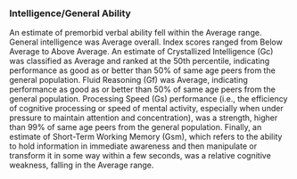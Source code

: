 ### Intelligence/General Ability

An estimate of premorbid verbal ability fell within the Average range.
General intelligence was Average overall.
Index scores ranged from Below Average to Above Average.
An estimate of Crystallized Intelligence (Gc) was classified as Average and ranked at the 50th percentile, indicating performance as good as or better than 50% of same age peers from the general population.
Fluid Reasoning (Gf) was Average, indicating performance as good as or better than 50% of same age peers from the general population.
Processing Speed (Gs) performance (i.e., the efficiency of cognitive processing or speed of mental activity, especially when under pressure to maintain attention and concentration), was a strength, higher than 99% of same age peers from the general population.
Finally, an estimate of Short-Term Working Memory (Gsm), which refers to the ability to hold information in immediate awareness and then manipulate or transform it in some way within a few seconds, was a relative cognitive weakness, falling in the Average range.
